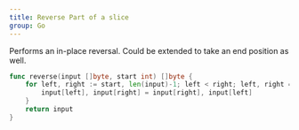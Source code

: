```yaml
---
title: Reverse Part of a slice
group: Go
---
```


Performs an in-place reversal. Could be extended to take an end position as well.

```go
func reverse(input []byte, start int) []byte {
	for left, right := start, len(input)-1; left < right; left, right = left+1, right-1 {
		input[left], input[right] = input[right], input[left]
	}
	return input
}
```